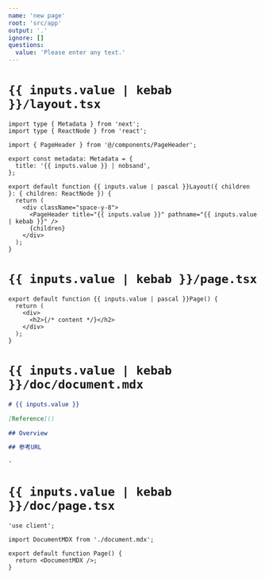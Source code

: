 ```yaml
---
name: 'new page'
root: 'src/app'
output: '.'
ignore: []
questions:
  value: 'Please enter any text.'
---
```


# `{{ inputs.value | kebab }}/layout.tsx`

<!-- Layout -->

```tsx
import type { Metadata } from 'next';
import type { ReactNode } from 'react';

import { PageHeader } from '@/components/PageHeader';

export const metadata: Metadata = {
  title: '{{ inputs.value }} | nobsand',
};

export default function {{ inputs.value | pascal }}Layout({ children }: { children: ReactNode }) {
  return (
    <div className="space-y-8">
      <PageHeader title="{{ inputs.value }}" pathname="{{ inputs.value | kebab }}" />
      {children}
    </div>
  );
}
```

<!-- Page -->

# `{{ inputs.value | kebab }}/page.tsx`

```tsx
export default function {{ inputs.value | pascal }}Page() {
  return (
    <div>
      <h2>{/* content */}</h2>
    </div>
  );
}
```

<!-- Document -->

# `{{ inputs.value | kebab }}/doc/document.mdx`

```md
# {{ inputs.value }}

[Reference]()

## Overview

## 参考URL

-
```

# `{{ inputs.value | kebab }}/doc/page.tsx`

```tsx
'use client';

import DocumentMDX from './document.mdx';

export default function Page() {
  return <DocumentMDX />;
}
```